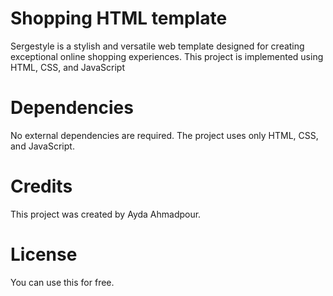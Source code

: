 # Shopping HTML template
Sergestyle is a stylish and versatile web template designed for creating exceptional online shopping experiences. This project is implemented using HTML, CSS, and JavaScript 

# Dependencies
No external dependencies are required. The project uses only HTML, CSS, and JavaScript.

# Credits
This project was created by Ayda Ahmadpour.

# License
You can use this for free. 
